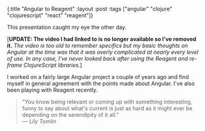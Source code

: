 {:title "Angular to Reagent"
 :layout :post
 :tags ["angular" "clojure" "clojurescript" "react" "reagent"]}
 
This presentation caught my eye the other day.

[comment]: <> (<iframe src="http://livestream.com/accounts/14330061/events/4832631/videos/112572782/player?autoPlay=false&height=360&mute=false&width=640" width="640" height="360" frameborder="0" scrolling="no"></iframe>)

[__UPDATE: The video I had linked to is no longer available so I've removed it.__ _The video is too old to remember specifics but my basic thoughts on Angular at the time was that it was overly complicated at nearly every level of use. In any case, I've never looked back after using the Reagent and re-frame ClojureScript libraries._]

I worked on a fairly large Angular project a couple of years ago and find myself in general
agreement with the points made about Angular. I've also been playing with Reagent recently.

> "You know being relevant or coming up with something interesting,
funny to say about what's current is just as hard as it might ever be
depending on the serendipity of it all." <br>
  ― _Lily Tomlin_
